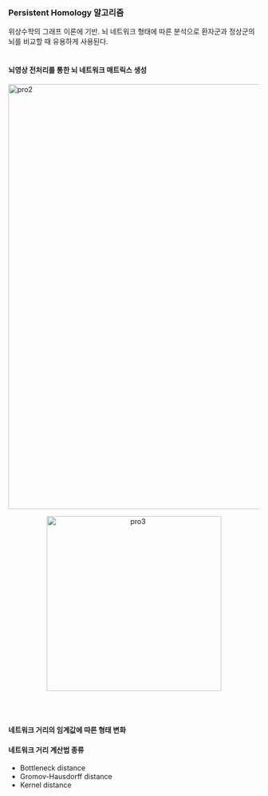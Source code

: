 ### Persistent Homology 알고리즘 
위상수학의 그래프 이론에 기반. 뇌 네트워크 형태에 따른 분석으로 환자군과 정상군의 뇌를 비교할 때 유용하게 사용된다.   
<br>

#### 뇌영상 전처리를 통한 뇌 네트워크 매트릭스 생성

<img width="850" alt="pro2" src="https://github.com/user-attachments/assets/ebf7246d-4845-4431-a87b-6744d17a92df" />   
<br>   

<p align="center"><img width="350" alt="pro3" src="https://github.com/user-attachments/assets/50a67532-9cda-401e-86c1-15903eb3356d" /></p>   
<br><br>   

#### 네트워크 거리의 임계값에 따른 형태 변화



#### 네트워크 거리 계산법 종류
- Bottleneck distance
- Gromov-Hausdorff distance
- Kernel distance

